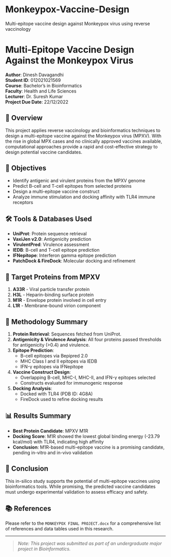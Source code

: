# Monkeypox-Vaccine-Design
Multi-epitope vaccine design against Monkeypox virus using reverse vaccinology

# Multi-Epitope Vaccine Design Against the Monkeypox Virus

**Author**: Dinesh Davagandhi  
**Student ID**: 012021021569  
**Course**: Bachelor’s in Bioinformatics  
**Faculty**: Health and Life Sciences  
**Lecturer**: Dr. Suresh Kumar  
**Project Due Date**: 22/12/2022

## 🧪 Overview 
This project applies reverse vaccinology and bioinformatics techniques to design a multi-epitope vaccine against the Monkeypox virus (MPXV). With the rise in global MPX cases and no clinically approved vaccines available, computational approaches provide a rapid and cost-effective strategy to design potential vaccine candidates.

## 📍 Objectives
- Identify antigenic and virulent proteins from the MPXV genome
- Predict B-cell and T-cell epitopes from selected proteins
- Design a multi-epitope vaccine construct
- Analyze immune stimulation and docking affinity with TLR4 immune receptors

## 🛠 Tools & Databases Used
- **UniProt**: Protein sequence retrieval
- **VaxiJen v2.0**: Antigenicity prediction
- **VirulentPred**: Virulence assessment
- **IEDB**: B-cell and T-cell epitope prediction
- **IFNepitope**: Interferon gamma epitope prediction
- **PatchDock & FireDock**: Molecular docking and refinement

## 🦠 Target Proteins from MPXV
1. **A33R** - Viral particle transfer protein  
2. **H3L** - Heparin-binding surface protein  
3. **M1R** - Envelope protein involved in cell entry  
4. **L1R** - Membrane-bound virion component

## 🔬 Methodology Summary
1. **Protein Retrieval**: Sequences fetched from UniProt.  
2. **Antigenicity & Virulence Analysis**: All four proteins passed thresholds for antigenicity (>0.4) and virulence.  
3. **Epitope Prediction**:
   - B-cell epitopes via Bepipred 2.0  
   - MHC Class I and II epitopes via IEDB  
   - IFN-γ epitopes via IFNepitope  
4. **Vaccine Construct Design**:
   - Overlapping B-cell, MHC-I, MHC-II, and IFN-γ epitopes selected  
   - Constructs evaluated for immunogenic response  
5. **Docking Analysis**:
   - Docked with TLR4 (PDB ID: 4G8A)  
   - FireDock used to refine docking results

## 📊 Results Summary
- **Best Protein Candidate**: MPXV M1R  
- **Docking Score**: M1R showed the lowest global binding energy (-23.79 kcal/mol) with TLR4, indicating high affinity  
- **Conclusion**: M1R-based multi-epitope vaccine is a promising candidate, pending in-vitro and in-vivo validation

## 📄 Conclusion
This in-silico study supports the potential of multi-epitope vaccines using bioinformatics tools. While promising, the predicted vaccine candidates must undergo experimental validation to assess efficacy and safety.

## 📚 References
Please refer to the `MONKEYPOX FINAL PROJECT.docx` for a comprehensive list of references and data tables used in this research.

---

> _Note: This project was submitted as part of an undergraduate major project in Bioinformatics._
